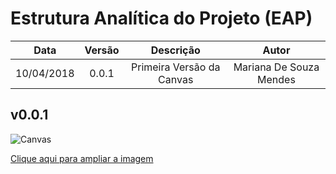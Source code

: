 # Estrutura Analítica do Projeto (EAP)

| Data | Versão | Descrição | Autor |
|:----:|:------:|:---------:|:-----:|
|10/04/2018|0.0.1|Primeira Versão da Canvas|Mariana De Souza Mendes|



## v0.0.1

![Canvas](https://uploaddeimagens.com.br/images/001/367/496/original/product_canvas_%281%29.png?1523399398)

[Clique aqui para ampliar a imagem](https://uploaddeimagens.com.br/images/001/367/496/original/product_canvas_%281%29.png?1523399398)